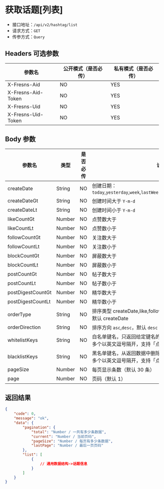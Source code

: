 # 获取话题[列表]

- 接口地址：`/api/v2/hashtag/list`
- 请求方式：`GET`
- 传参方式：`Query`

## Headers 可选参数

| 参数名 | 公开模式（是否必传） | 私有模式（是否必传） |
| --- | --- | --- |
| X-Fresns-Aid | NO | YES |
| X-Fresns-Aid-Token | NO | YES |
| X-Fresns-Uid | NO | YES |
| X-Fresns-Uid-Token | NO | YES |

## Body 参数

| 参数名 | 类型 | 是否必传 | 说明 |
| --- | --- | --- | --- |
| createDate | String | NO | 创建日期：`today`,`yesterday`,`week`,`lastWeek`,`month`,`lastMonth`,`year`,`lastYear` |
| createDateGt | String | NO | 创建时间大于 `Y-m-d` |
| createDateLt | String | NO | 创建时间小于 `Y-m-d` |
| likeCountGt | Number | NO | 点赞数大于 |
| likeCountLt | Number | NO | 点赞数小于 |
| followCountGt | Number | NO | 关注数大于  |
| followCountLt | Number | NO | 关注数小于 |
| blockCountGt | Number | NO | 屏蔽数大于 |
| blockCountLt | Number | NO | 屏蔽数小于 |
| postCountGt | Number | NO | 帖子数大于 |
| postCountLt | Number | NO | 帖子数小于 |
| postDigestCountGt | Number | NO | 精华数大于 |
| postDigestCountLt | Number | NO | 精华数小于 |
| orderType | String | NO | 排序类型 createDate,like,follow,block,post,postDigest<br>默认 createDate |
| orderDirection | String | NO | 排序方向 `asc`,`desc`，默认 `desc` |
| whitelistKeys | String | NO | 白名单键名，只返回给定键名的键值对<br>多个以英文逗号隔开，支持「点表示法」表示多维数组 |
| blacklistKeys | String | NO | 黑名单键名，从返回数据中删除指定的键值对<br>多个以英文逗号隔开，支持「点表示法」表示多维数组 |
| pageSize | Number | NO | 每页显示条数（默认 30 条） |
| page | Number | NO | 页码（默认 1） |

## 返回结果

```json
{
    "code": 0,
    "message": "ok",
    "data": {
        "pagination": {
            "total": "Number / 一共有多少条数据",
            "current": "Number / 当前页码",
            "pageSize": "Number / 每页有多少条数据",
            "lastPage": "Number / 最后一页页码"
        },
        "list": [
            {
                // 通用数据结构->话题信息
            }
        ]
    }
}
```
